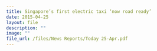 ```yaml
---
title: Singapore’s first electric taxi ‘now road ready’
date: 2015-04-25
layout: file
description: ""
image: ""
file_url: /files/News Reports/Today 25-Apr.pdf
---
```

